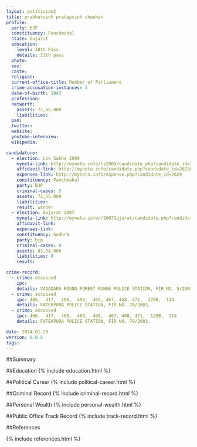 ```yaml
---
layout: politician2
title: prabhatsinh pratapsinh chauhan
profile: 
  party: BJP
  constituency: Panchmahal
  state: Gujarat
  education: 
    level: 10th Pass
    details: 11th pass
  photo: 
  sex: 
  caste: 
  religion: 
  current-office-title: Member of Parliament
  crime-accusation-instances: 3
  date-of-birth: 1943
  profession: 
  networth: 
    assets: 72,55,000
    liabilities: 
  pan: 
  twitter: 
  website: 
  youtube-interview: 
  wikipedia: 

candidature: 
  - election: Lok Sabha 2009
    myneta-link: http://myneta.info/ls2009/candidate.php?candidate_id=2629
    affidavit-link: http://myneta.info/candidate.php?candidate_id=2629&scan=original
    expenses-link: http://myneta.info/expense.php?candidate_id=2629
    constituency: Panchmahal 
    party: BJP
    criminal-cases: 3
    assets: 72,55,000
    liabilities: 
    result: winner 
  - election: Gujarat 2007
    myneta-link: http://myneta.info//2007Gujarat/candidate.php?candidate_id=887
    affidavit-link: 
    expenses-link: 
    constituency: Godhra 
    party: bjp
    criminal-cases: 0
    assets: 83,54,000
    liabilities: 0
    result:  

crime-record: 
  - crime: accussed
    ipc: 
    details: VADODARA ROUND FOREST RANGE POLICE STATION, FIR NO. 5/2001. FOREST ACT SECTION 26(1) F, 41(2)B, 61C. CR. CASE NO. 722/05, 
  - crime: accussed
    ipc: 406,  417,  408,  409,  465, 467, 468, 471,  120B,  114
    details: FATEHPURA POLICE STATION, FIR NO. 78/2003, 
  - crime: accussed
    ipc: 406,  417,  408,  409,  465,  467, 468, 471,  120B,  114
    details: FATEHPURA POLICE STATION, FIR NO. 79/2003, 

date: 2014-01-28
version: 0.0.5
tags: 
---
```

##Summary


##Education
{% include education.html %}


##Political Career
{% include political-career.html %}


##Criminal Record
{% include criminal-record.html %}


##Personal Wealth
{% include personal-wealth.html %}


##Public Office Track Record
{% include track-record.html %}


##References


{% include references.html %}